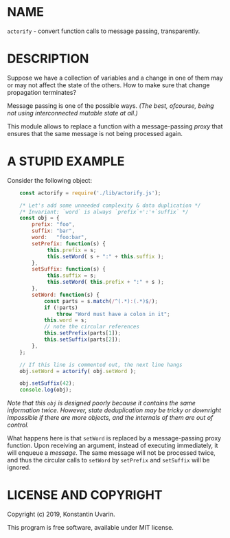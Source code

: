 # NAME

`actorify` - convert function calls to message passing, transparently.

# DESCRIPTION

Suppose we have a collection of variables and a change in one of them
may or may not affect the state of the others.
How to make sure that change propagation terminates?

Message passing is one of the possible ways.
_(The best, ofcourse, being not using interconnected mutable state at all.)_

This module allows to replace a function with a message-passing _proxy_
that ensures that the same message is not being processed again.

# A STUPID EXAMPLE

Consider the following object:

```javascript
    const actorify = require('./lib/actorify.js');

    /* Let's add some unneeded complexity & data duplication */
    /* Invariant: `word` is always `prefix`+':'+`suffix` */
    const obj = {
        prefix: "foo",
        suffix: "bar",
        word:   "foo:bar",
        setPrefix: function(s) { 
             this.prefix = s; 
             this.setWord( s + ":" + this.suffix );
        },
        setSuffix: function(s) {
             this.suffix = s;
             this.setWord( this.prefix + ":" + s );
        },
        setWord: function(s) {
            const parts = s.match(/^(.*):(.*)$/);
            if (!parts)
                throw "Word must have a colon in it";
            this.word = s;
            // note the circular references
            this.setPrefix(parts[1]);
            this.setSuffix(parts[2]);
        },
    };

    // If this line is commented out, the next line hangs
    obj.setWord = actorify( obj.setWord );

    obj.setSuffix(42);
    console.log(obj);
```

_Note that this `obj` is designed poorly because it contains
the same information twice.
However, state deduplication may be tricky or downright impossible
if there are more objects, and the internals of them are out of control._

What happens here is that `setWord` is replaced by a message-passing proxy
function. Upon receiving an argument, instead of executing immediately,
it will enqueue a _message_.
The same message will not be processed twice, and thus the circular calls
to `setWord` by `setPrefix` and `setSuffix` will be ignored.

# LICENSE AND COPYRIGHT

Copyright (c) 2019, Konstantin Uvarin.

This program is free software, available under MIT license.

